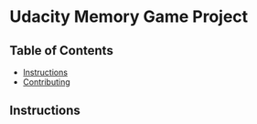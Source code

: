 # Udacity Memory Game Project

## Table of Contents

* [Instructions](#instructions)
* [Contributing](#contributing)

## Instructions
